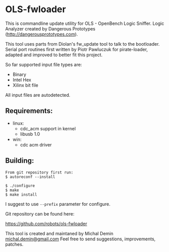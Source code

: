 #  OLS-fwloader

This is commandline update utility for OLS - OpenBench Logic Sniffer. Logic Analyzer created by Dangerous Prototypes (http://dangerousprototypes.com).

This tool uses parts from Diolan's fw_update tool to talk to the bootloader.  Serial port routines first written by Piotr Pawluczuk for pirate-loader, adapted and improved to better fit this project.

So far supported input file types are:
* Binary
* Intel Hex
* Xilinx bit file

All input files are autodetected.

## Requirements:

* linux:
  *  cdc_acm support in kernel
  *  libusb 1.0
* win:
  *  cdc acm driver

## Building:

```
From git repository first run:
$ autoreconf --install

$ ./configure
$ make
$ make install
```

I suggest to use `--prefix` parameter for configure.

Git repository can be found here:

  https://github.com/robots/ols-fwloader

This tool is created and maintaned by Michal Demin <michal.demin@gmail.com>
Feel free to send suggestions, improvements, patches.
